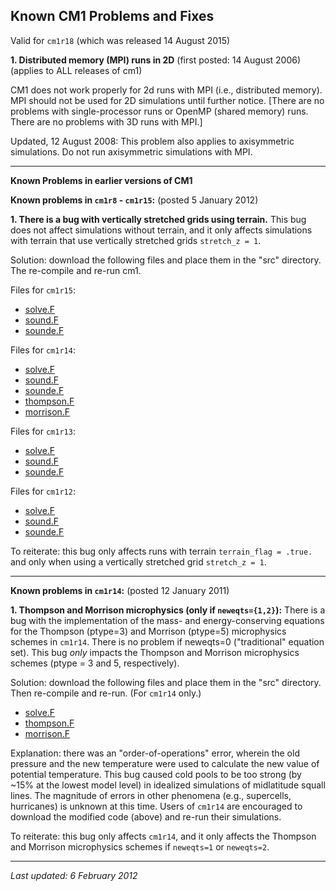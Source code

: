 ## Known CM1 Problems and Fixes
Valid for `cm1r18` (which was released 14 August 2015)

**1. Distributed memory (MPI) runs in 2D** (first posted: 14 August 2006) (applies to ALL releases of cm1)

CM1 does not work properly for 2d runs with MPI (i.e., distributed memory). MPI should not be used for 2D simulations until further notice. \[There are no problems with single-processor runs or OpenMP (shared memory) runs. There are no problems with 3D runs with MPI.\]

Updated, 12 August 2008: This problem also applies to axisymmetric simulations. Do not run axisymmetric simulations with MPI.

* * *

**Known Problems in earlier versions of CM1**

**Known problems in `cm1r8` - `cm1r15`:** (posted 5 January 2012)

**1. There is a bug with vertically stretched grids using terrain.** This bug does not affect simulations without terrain, and it only affects simulations with terrain that use vertically stretched grids `stretch_z = 1`.

Solution: download the following files and place them in the "src" directory. The re-compile and re-run cm1.

Files for `cm1r15`:

*   [solve.F](https://www2.mmm.ucar.edu/people/bryan/cm1/cm1r15_fixed/solve.F)
*   [sound.F](https://www2.mmm.ucar.edu/people/bryan/cm1/cm1r15_fixed/sound.F)
*   [sounde.F](https://www2.mmm.ucar.edu/people/bryan/cm1/cm1r15_fixed/sounde.F)

Files for `cm1r14`:

*   [solve.F](https://www2.mmm.ucar.edu/people/bryan/cm1/cm1r14_fixed/solve.F)
*   [sound.F](https://www2.mmm.ucar.edu/people/bryan/cm1/cm1r14_fixed/sound.F)
*   [sounde.F](https://www2.mmm.ucar.edu/people/bryan/cm1/cm1r14_fixed/sounde.F)
*   [thompson.F](https://www2.mmm.ucar.edu/people/bryan/cm1/cm1r14_fixed/thompson.F)
*   [morrison.F](https://www2.mmm.ucar.edu/people/bryan/cm1/cm1r14_fixed/morrison.F)

Files for `cm1r13`:

*   [solve.F](https://www2.mmm.ucar.edu/people/bryan/cm1/cm1r13_fixed/solve.F)
*   [sound.F](https://www2.mmm.ucar.edu/people/bryan/cm1/cm1r13_fixed/sound.F)
*   [sounde.F](https://www2.mmm.ucar.edu/people/bryan/cm1/cm1r13_fixed/sounde.F)

Files for `cm1r12`:

*   [solve.F](https://www2.mmm.ucar.edu/people/bryan/cm1/cm1r12_fixed/solve.F)
*   [sound.F](https://www2.mmm.ucar.edu/people/bryan/cm1/cm1r12_fixed/sound.F)
*   [sounde.F](https://www2.mmm.ucar.edu/people/bryan/cm1/cm1r12_fixed/sounde.F)

To reiterate: this bug only affects runs with terrain `terrain_flag = .true.` and only when using a vertically stretched grid `stretch_z = 1`.

* * *

**Known problems in `cm1r14`:** (posted 12 January 2011)

**1\. Thompson and Morrison microphysics (only if `neweqts={1,2}`):** There is a bug with the implementation of the mass- and energy-conserving equations for the Thompson (ptype=3) and Morrison (ptype=5) microphysics schemes in `cm1r14`. There is no problem if neweqts=0 ("traditional" equation set). This bug _only_ impacts the Thompson and Morrison microphysics schemes (ptype = 3 and 5, respectively).

Solution: download the following files and place them in the "src" directory. Then re-compile and re-run. (For `cm1r14` only.)

*   [solve.F](https://www2.mmm.ucar.edu/people/bryan/cm1/cm1r14_fixed/solve.F)
*   [thompson.F](https://www2.mmm.ucar.edu/people/bryan/cm1/cm1r14_fixed/thompson.F)
*   [morrison.F](https://www2.mmm.ucar.edu/people/bryan/cm1/cm1r14_fixed/morrison.F)

Explanation: there was an "order-of-operations" error, wherein the old pressure and the new temperature were used to calculate the new value of potential temperature. This bug caused cold pools to be too strong (by ~15% at the lowest model level) in idealized simulations of midlatitude squall lines. The magnitude of errors in other phenomena (e.g., supercells, hurricanes) is unknown at this time. Users of `cm1r14` are encouraged to download the modified code (above) and re-run their simulations.

To reiterate: this bug only affects `cm1r14`, and it only affects the Thompson and Morrison microphysics schemes if `neweqts=1` or `neweqts=2`.

* * *
_Last updated: 6 February 2012_
